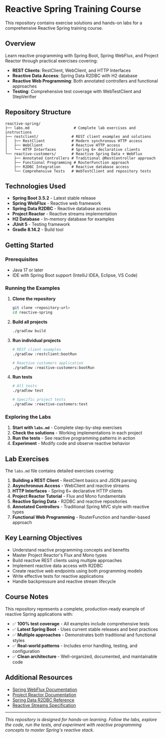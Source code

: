 # Reactive Spring Training Course

This repository contains exercise solutions and hands-on labs for a comprehensive Reactive Spring training course.

## Overview

Learn reactive programming with Spring Boot, Spring WebFlux, and Project Reactor through practical exercises covering:

- **REST Clients**: RestClient, WebClient, and HTTP Interfaces
- **Reactive Data Access**: Spring Data R2DBC with H2 database  
- **Reactive Web Programming**: Both annotated controllers and functional approaches
- **Testing**: Comprehensive test coverage with WebTestClient and StepVerifier

## Repository Structure

```
reactive-spring/
├── labs.md                    # Complete lab exercises and instructions
├── restclient/               # REST client examples and solutions
│   ├── RestClient            # Modern synchronous HTTP access
│   ├── WebClient             # Reactive HTTP access
│   └── HTTP Interfaces       # Spring 6+ declarative clients
└── reactive-customers/       # Reactive Spring Data + WebFlux
    ├── Annotated Controllers # Traditional @RestController approach
    ├── Functional Programming # RouterFunction approach  
    ├── R2DBC Integration     # Reactive database access
    └── Comprehensive Tests   # WebTestClient and repository tests
```

## Technologies Used

- **Spring Boot 3.5.2** - Latest stable release
- **Spring WebFlux** - Reactive web framework
- **Spring Data R2DBC** - Reactive database access
- **Project Reactor** - Reactive streams implementation
- **H2 Database** - In-memory database for examples
- **JUnit 5** - Testing framework
- **Gradle 8.14.2** - Build tool

## Getting Started

### Prerequisites

- Java 17 or later
- IDE with Spring Boot support (IntelliJ IDEA, Eclipse, VS Code)

### Running the Examples

1. **Clone the repository**
   ```bash
   git clone <repository-url>
   cd reactive-spring
   ```

2. **Build all projects**
   ```bash
   ./gradlew build
   ```

3. **Run individual projects**
   ```bash
   # REST client examples
   ./gradlew :restclient:bootRun
   
   # Reactive customers application
   ./gradlew :reactive-customers:bootRun
   ```

4. **Run tests**
   ```bash
   # All tests
   ./gradlew test
   
   # Specific project tests
   ./gradlew :reactive-customers:test
   ```

### Exploring the Labs

1. **Start with `labs.md`** - Complete step-by-step exercises
2. **Check the solutions** - Working implementations in each project
3. **Run the tests** - See reactive programming patterns in action
4. **Experiment** - Modify code and observe reactive behavior

## Lab Exercises

The `labs.md` file contains detailed exercises covering:

1. **Building a REST Client** - RestClient basics and JSON parsing
2. **Asynchronous Access** - WebClient and reactive streams
3. **HTTP Interfaces** - Spring 6+ declarative HTTP clients
4. **Project Reactor Tutorial** - Flux and Mono fundamentals
5. **Reactive Spring Data** - R2DBC and reactive repositories
6. **Annotated Controllers** - Traditional Spring MVC style with reactive types
7. **Functional Web Programming** - RouterFunction and handler-based approach

## Key Learning Objectives

- Understand reactive programming concepts and benefits
- Master Project Reactor's Flux and Mono types
- Build reactive REST clients using multiple approaches
- Implement reactive data access with R2DBC
- Create reactive web endpoints using both programming models
- Write effective tests for reactive applications
- Handle backpressure and reactive stream lifecycle

## Course Notes

This repository represents a complete, production-ready example of reactive Spring applications with:

- ✅ **100% test coverage** - All examples include comprehensive tests
- ✅ **Latest Spring Boot** - Uses current stable releases and best practices  
- ✅ **Multiple approaches** - Demonstrates both traditional and functional styles
- ✅ **Real-world patterns** - Includes error handling, testing, and configuration
- ✅ **Clean architecture** - Well-organized, documented, and maintainable code

## Additional Resources

- [Spring WebFlux Documentation](https://docs.spring.io/spring-framework/docs/current/reference/html/web-reactive.html)
- [Project Reactor Documentation](https://projectreactor.io/docs)
- [Spring Data R2DBC Reference](https://docs.spring.io/spring-data/r2dbc/docs/current/reference/html/)
- [Reactive Streams Specification](https://www.reactive-streams.org/)

---

*This repository is designed for hands-on learning. Follow the labs, explore the code, run the tests, and experiment with reactive programming concepts to master Spring's reactive stack.*